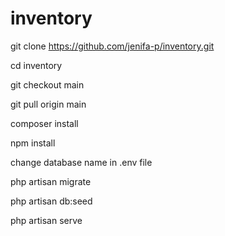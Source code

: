 # inventory
git clone https://github.com/jenifa-p/inventory.git

cd inventory

git checkout main

git pull origin main

composer install

npm install

change database name in .env file

php artisan migrate

php artisan db:seed

php artisan serve

